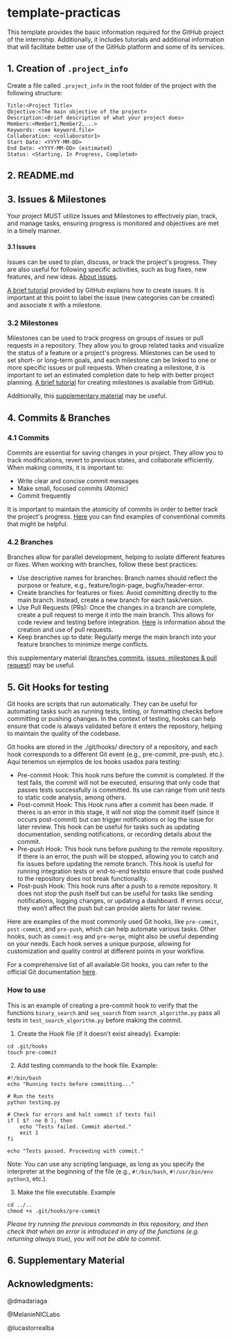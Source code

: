 # template-practicas
This template provides the basic information required for the GitHub project of the internship. Additionally, it includes tutorials and additional information that will facilitate better use of the GitHub platform and some of its services.

## 1. Creation of `.project_info`
Create a file called `.project_info` in the root folder of the project with the following structure:
```
Title:<Project Title>  
Objective:<The main objective of the project>  
Description:<Brief description of what your project does>  
Members:<Member1,Member2,...>  
Keywords: <see keyword.file>
Collaboration: <collaborator1>
Start Date: <YYYY-MM-DD>
End Date: <YYYY-MM-DD> (estimated)
Status: <Starting, In Progress, Completed>
```

## 2. README.md

## 3. Issues & Milestones

Your project MUST utilize Issues and Milestones to effectively plan, track, and manage tasks, ensuring progress is monitored and objectives are met in a timely manner.

#### 3.1 Issues
Issues can be used to plan, discuss, or track the project's progress. They are also useful for following specific activities, such as bug fixes, new features, and new ideas. 
[About issues](https://docs.github.com/en/issues/tracking-your-work-with-issues/about-issues).

[A brief tutorial](https://docs.github.com/en/issues/tracking-your-work-with-issues/configuring-issues/quickstart) provided by GitHub explains how to create issues. It is important at this point to label the issue (new categories can be created) and associate it with a milestone.

### 3.2 Milestones
Milestones can be used to track progress on groups of issues or pull requests in a repository. They allow you to group related tasks and visualize the status of a feature or a project's progress. Milestones can be used to set short- or long-term goals, and each milestone can be linked to one or more specific issues or pull requests. When creating a milestone, it is important to set an estimated completion date to help with better project planning.
[A brief tutorial](https://docs.github.com/en/issues/using-labels-and-milestones-to-track-work/creating-and-editing-milestones-for-issues-and-pull-requests) for creating milestones is available from GitHub.

Additionally, this [supplementary material](./slides-COM4602/Clase_8_seguimiento_de_tareas.pdf) may be useful.

## 4. Commits & Branches
### 4.1 Commits
Commits are essential for saving changes in your project. They allow you to track modifications, revert to previous states, and collaborate efficiently. When making commits, it is important to:
*  Write clear and concise commit messages
* Make small, focused commits (Atomic)
* Commit frequently

It is important to maintain the atomicity of commits in order to better track the project's progress. [Here](https://kapeli.com/cheat_sheets/Conventional_Commits.docset/Contents/Resources/Documents/index) you can find examples of conventional commits that might be helpful.

### 4.2 Branches
Branches allow for parallel development, helping to isolate different features or fixes. When working with branches, follow these best practices:

* Use descriptive names for branches: Branch names should reflect the purpose or feature, e.g., feature/login-page, bugfix/header-error.
* Create branches for features or fixes: Avoid committing directly to the main branch. Instead, create a new branch for each task/version.
* Use Pull Requests (PRs): Once the changes in a branch are complete, create a pull request to merge it into the main branch. This allows for code review and testing before integration. [Here](https://docs.github.com/en/pull-requests/collaborating-with-pull-requests/proposing-changes-to-your-work-with-pull-requests/creating-a-pull-request) is information about the creation and use of pull requests.
* Keep branches up to date: Regularly merge the main branch into your feature branches to minimize merge conflicts.

this supplementary material ([branches](./slides-COM4602/Clase_5_Manejo_de_ramas.pdf),[commits](./slides-COM4602/Clase_6_Alteraci_n_de_commits.pdf), [issues, milestones & pull request](./slides-COM4602/Clase_8_seguimiento_de_tareas.pdf)) may be useful.
## 5. Git Hooks for testing
Git hooks are scripts that run automatically. They can be useful for automating tasks such as running tests, linting, or formatting checks before committing or pushing changes. In the context of testing, hooks can help ensure that code is always validated before it enters the repository, helping to maintain the quality of the codebase.

Git hooks are stored in the ./git/hooks/ directory of a repository, and each hook corresponds to a different Git event (e.g., pre-commit, pre-push, etc.). Aquí tenemos un ejemplos de los hooks usados para testing:
* Pre-commit Hook: This hook runs before the commit is completed. If the test fails, the commit will not be executed, ensuring that only code that passes tests successfully is committed. Its use can range from unit tests to static code analysis, among others.
* Post-commit Hook: This Hook runs after a commit has been made. If theres is an error in this stage, it will not stop the commit itself (since it occurs post-commit) but can trigger notifications or log the issue for later review. This hook can be useful for tasks such as updating documentation, sending notifications, or recording details about the commit.
* Pre-push Hook: This hook runs before pushing to the remote repository. If there is an error, the push will be stopped, allowing you to catch and fix issues before updating the remote branch. This hook is useful for running integration tests or end-to-end teststo ensure that code pushed to the repository does not break functionality.
* Post-push Hook: This hook runs after a push to a remote repository. It does not stop the push itself but can be useful for tasks like sending notifications, logging changes, or updating a dashboard. If errors occur, they won’t affect the push but can provide alerts for later review.


Here are examples of the most commonly used Git hooks, like `pre-commit`, `post-commit`, and `pre-push`, which can help automate various tasks. Other hooks, such as `commit-msg` and `pre-merge`, might also be useful depending on your needs. Each hook serves a unique purpose, allowing for customization and quality control at different points in your workflow.

For a comprehensive list of all available Git hooks, you can refer to the official Git documentation [here](https://git-scm.com/docs/githooks).


### How to use
This is an example of creating a pre-commit hook to verify that the functions `binary_search` and `seq_search` from `search_algorithm.py` pass all tests in `test_search_algorithm.py` before making the commit.
1. Create the Hook file (if it doesn't exist already). Example:
```
cd .git/hooks
touch pre-commit
```
2. Add testing commands to the hook file. Example:
```
#!/bin/bash
echo "Running tests before committing..."

# Run the tests
python testing.py

# Check for errors and halt commit if tests fail
if [ $? -ne 0 ]; then
    echo "Tests failed. Commit aborted."
    exit 1
fi

echo "Tests passed. Proceeding with commit."

```
Note: You can use any scripting language, as long as you specify the interpreter at the beginning of the file (e.g., `#!/bin/bash`, `#!/usr/bin/env python3`, etc.).

3. Make the file executable. Example
```
cd ../..
chmod +x .git/hooks/pre-commit
```

*Please try running the previous commands in this repository, and then check that when an error is introduced in any of the functions (e.g. returning always true), you will not be able to commit.*

## 6. Supplementary Material


## Acknowledgments:
@dmadariaga

@MelanieNICLabs

@lucastorrealba